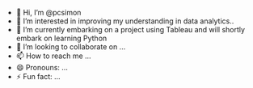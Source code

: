 - 👋 Hi, I’m @pcsimon
- 👀 I’m interested in improving my understanding in data analytics..
- 🌱 I’m currently embarking on a project using Tableau and will shortly embark on learning Python
- 💞️ I’m looking to collaborate on ...
- 📫 How to reach me ...
- 😄 Pronouns: ...
- ⚡ Fun fact: ...

<!---
pcsimon/pcsimon is a ✨ special ✨ repository because its `README.md` (this file) appears on your GitHub profile.
You can click the Preview link to take a look at your changes.
--->
